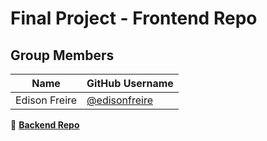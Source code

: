 # Final Project - Frontend Repo

## Group Members

| Name          | GitHub Username                                  |
| ------------- | ------------------------------------------------ |
| Edison Freire | [@edisonfreire](https://github.com/edisonfreire) |

🔗 **[Backend Repo](https://github.com/edisonfreire/final-project-server)**
